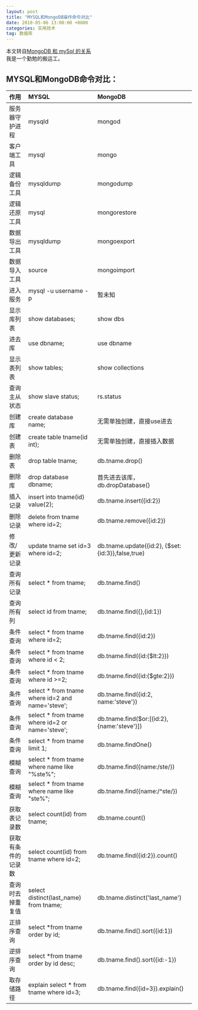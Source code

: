 ```yaml
---
layout: post
title: "MYSQL和MongoDB操作命令对比"
date: 2018-05-06 13:00:00 +0800 
categories: 实用技术
tag: 数据库
---
```


本文转自[MongoDB 和 mySql 的关系](http://www.cnblogs.com/syomm/p/5760441.html)
<br/> 我是一个勤勉的搬运工。

<!-- more -->

## MYSQL和MongoDB命令对比：

| 作用               | MYSQL                                            | MongoDB                                           |
| :----------------- | :----------------------------------------------- | :------------------------------------------------ |
| 服务器守护进程     | mysqld                                           | mongod                                            |
| 客户端工具         | mysql                                            | mongo                                             |
| 逻辑备份工具       | mysqldump                                        | mongodump                                         |
| 逻辑还原工具       | mysql                                            | mongorestore                                      |
| 数据导出工具       | mysqldump                                        | mongoexport                                       |
| 数据导入工具       | source                                           | mongoimport                                       |
| 进入服务           | mysql -u username -p                             | 暂未知                                            |
| 显示库列表         | show databases;                                  | show dbs                                          |
| 进去库             | use dbname;                                      | use dbname                                        |
| 显示表列表         | show tables;                                     | show collections                                  |
| 查询主从状态       | show slave status;                               | rs.status                                         |
| 创建库             | create database name;                            | 无需单独创建，直接use进去                         |
| 创建表             | create table tname(id int);                      | 无需单独创建，直接插入数据                        |
| 删除表             | drop table tname;                                | db.tname.drop()                                   |
| 删除库             | drop database dbname;                            | 首先进去该库，db.dropDatabase()                   |
| 插入记录           | insert into tname(id) value(2);                  | db.tname.insert({id:2})                           |
| 删除记录           | delete from tname where id=2;                    | db.tname.remove({id:2})                           |
| 修改/更新记录      | update tname set id=3 where id=2;                | db.tname.update({id:2}, {$set:{id:3}},false,true) |
| 查询所有记录       | select * from tname;                             | db.tname.find()                                   |
| 查询所有列         | select id from tname;                            | db.tname.find({},{id:1})                          |
| 条件查询           | select * from tname where id=2;                  | db.tname.find({id:2})                             |
| 条件查询           | select * from tname where id < 2;                | db.tname.find({id:{$lt:2}})                       |
| 条件查询           | select * from tname where id >=2;                | db.tname.find({id:{$gte:2}})                      |
| 条件查询           | select * from tname where id=2 and name='steve'; | db.tname.find({id:2, name:'steve'})               |
| 条件查询           | select * from tname where id=2 or name='steve';  | db.tname.find($or:[{id:2}, {name:'steve'}])       |
| 条件查询           | select * from tname limit 1;                     | db.tname.findOne()                                |
| 模糊查询           | select * from tname where name like "%ste%";     | db.tname.find({name:/ste/})                       |
| 模糊查询           | select * from tname where name like "ste%";      | db.tname.find({name:/^ste/})                      |
| 获取表记录数       | select count(id) from tname;                     | db.tname.count()                                  |
| 获取有条件的记录数 | select count(id) from tname where id=2;          | db.tname.find({id:2}).count()                     |
| 查询时去掉重复值   | select distinct(last_name) from tname;           | db.tname.distinct('last_name')                    |
| 正排序查询         | select *from tname order by id;                  | db.tname.find().sort({id:1})                      |
| 逆排序查询         | select *from tname order by id desc;             | db.tname.find().sort({id:-1})                     |
| 取存储路径         | explain select * from tname where id=3;          | db.tname.find({id=3}).explain()                   |
